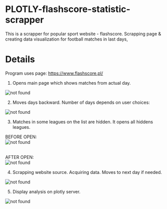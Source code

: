 # PLOTLY-flashscore-statistic-scrapper
This is a scrapper for popular sport website - flashscore. Scrapping page &amp; creating data visualization for football matches in last days,

# Details
 
Program uses page: 
https://www.flashscore.pl/

1. Opens main page which shows matches from actual day.
<img src="https://user-images.githubusercontent.com/109242797/212497855-04d3765d-e012-4eaa-9fc4-c41313d87a64.png" alt='not found' title='FlashscoreMain'>

2. Moves days backward. Number of days depends on user choices:
<img src="https://user-images.githubusercontent.com/109242797/212498013-ee27dd10-8cb6-41e7-a8ff-1611f47f2297.png" alt='not found' title='DayPicker'>

3. Matches in some leagues on the list are hidden. It opens all hiddens leagues.

BEFORE OPEN: <br>
<img src="https://user-images.githubusercontent.com/109242797/212498079-61b66d02-8fff-46ff-ba1d-29adffb3397a.png" alt='not found' title='HiddenLeagues'>
<br><br>

AFTER OPEN:
<br>
<img src="https://user-images.githubusercontent.com/109242797/212498170-2243e80e-58f5-4452-a4f4-d9038ae6d726.png" alt='not found' title='UnhiddenLeagues'>

4. Scrapping website source. Acquiring data. Moves to next day if needed. 
<img src="https://user-images.githubusercontent.com/109242797/212498396-679710ee-d2f4-4378-979f-b415f36d0660.png" alt='not found' title='Statistic'>

5. Display analysis on plotly server.
<img src="https://user-images.githubusercontent.com/109242797/212498294-3935fbd4-fed3-4044-b582-96e6a3ebcd46.png" alt='not found' title='Statistic'>




